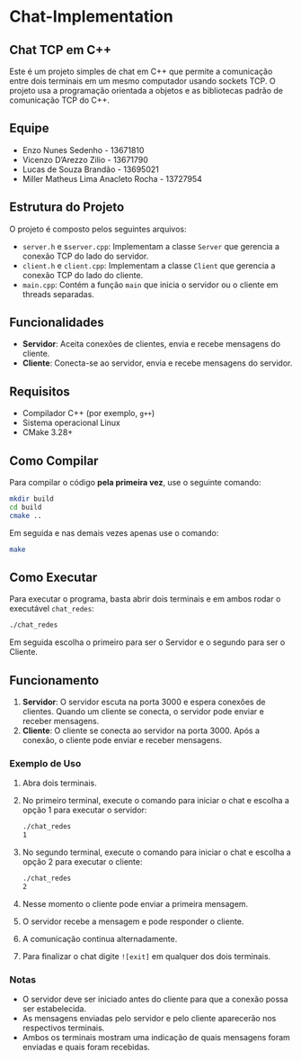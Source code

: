 # Chat-Implementation

## Chat TCP em C++

Este é um projeto simples de chat em C++ que permite a comunicação entre dois terminais em um mesmo computador usando sockets TCP. O projeto usa a programação orientada a objetos e as bibliotecas padrão de comunicação TCP do C++.

## Equipe

- Enzo Nunes Sedenho - 13671810
- Vicenzo D’Arezzo Zilio - 13671790
- Lucas de Souza Brandão - 13695021
- Miller Matheus Lima Anacleto Rocha - 13727954

## Estrutura do Projeto

O projeto é composto pelos seguintes arquivos:

- `server.h` e s`server.cpp`: Implementam a classe `Server` que gerencia a conexão TCP do lado do servidor.
- `client.h` e `client.cpp`: Implementam a classe `Client` que gerencia a conexão TCP do lado do cliente.
- `main.cpp`: Contém a função `main` que inicia o servidor ou o cliente em threads separadas.

## Funcionalidades

- **Servidor**: Aceita conexões de clientes, envia e recebe mensagens do cliente.
- **Cliente**: Conecta-se ao servidor, envia e recebe mensagens do servidor.

## Requisitos

- Compilador C++ (por exemplo, `g++`)
- Sistema operacional Linux
- CMake 3.28+

## Como Compilar

Para compilar o código **pela primeira vez**, use o seguinte comando:

```bash
mkdir build
cd build
cmake ..
```

Em seguida e nas demais vezes apenas use o comando:

```bash
make
```

## Como Executar

Para executar o programa, basta abrir dois terminais e em ambos rodar o executável `chat_redes`:

```bash
./chat_redes
```

Em seguida escolha o primeiro para ser o Servidor e o segundo para ser o Cliente.

## Funcionamento

1. **Servidor**: O servidor escuta na porta 3000 e espera conexões de clientes. Quando um cliente se conecta, o servidor pode enviar e receber mensagens.
2. **Cliente**: O cliente se conecta ao servidor na porta 3000. Após a conexão, o cliente pode enviar e receber mensagens.

### Exemplo de Uso

1. Abra dois terminais.
2. No primeiro terminal, execute o comando para iniciar o chat e escolha a opção 1 para executar o servidor:
    
    ```bash
    ./chat_redes
    1
    ```
    
3. No segundo terminal, execute o comando para iniciar o chat e escolha a opção 2 para executar o cliente:
    
    ```bash
    ./chat_redes
    2
    ```
    
4. Nesse momento o cliente pode enviar a primeira mensagem.
5. O servidor recebe a mensagem e pode responder o cliente.
6. A comunicação continua alternadamente.
7. Para finalizar o chat digite `![exit]` em qualquer dos dois terminais.

### Notas

- O servidor deve ser iniciado antes do cliente para que a conexão possa ser estabelecida.
- As mensagens enviadas pelo servidor e pelo cliente aparecerão nos respectivos terminais.
- Ambos os terminais mostram uma indicação de quais mensagens foram enviadas e quais foram recebidas.
